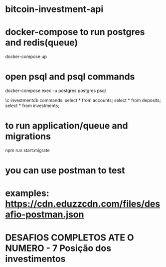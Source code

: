 # bitcoin-investment-api

# docker-compose to run postgres and redis(queue)
docker-compose up

# open psql and psql commands
docker-compose exec -u postgres postgres psql

\c investmentdb
commands:
select * from accounts;
select * from deposits;
select * from investments;

# to run application/queue and migrations
npm run start:migrate

# you can use postman to test
# examples: https://cdn.eduzzcdn.com/files/desafio-postman.json

# DESAFIOS COMPLETOS ATE O NUMERO - 7 Posição dos investimentos